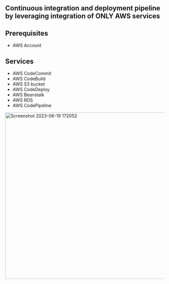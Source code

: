 ## Continuous integration and deployment pipeline by leveraging integration of ONLY AWS services
## Prerequisites
- AWS Account
## Services
- AWS CodeCommit
- AWS CodeBuild
- AWS S3 bucket
- AWS CodeDeploy
- AWS Beanstalk
- AWS RDS
- AWS CodePipeline
<img width="529" alt="Screenshot 2023-06-19 172052" src="https://github.com/toba-0x7/repo-awsclusive/assets/89642129/b7dfa903-3f59-49ba-9802-55d48be143b6">
